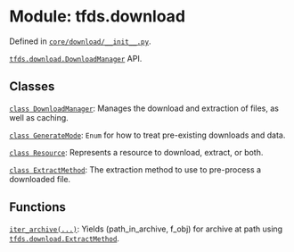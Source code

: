 <div itemscope itemtype="http://developers.google.com/ReferenceObject">
<meta itemprop="name" content="tfds.download" />
<meta itemprop="path" content="Stable" />
</div>

# Module: tfds.download



Defined in [`core/download/__init__.py`](https://github.com/tensorflow/datasets/tree/master/tensorflow_datasets/core/download/__init__.py).

<a href="../tfds/download/DownloadManager.md"><code>tfds.download.DownloadManager</code></a> API.

## Classes

[`class DownloadManager`](../tfds/download/DownloadManager.md): Manages the download and extraction of files, as well as caching.

[`class GenerateMode`](../tfds/download/GenerateMode.md): `Enum` for how to treat pre-existing downloads and data.

[`class Resource`](../tfds/download/Resource.md): Represents a resource to download, extract, or both.

[`class ExtractMethod`](../tfds/download/ExtractMethod.md): The extraction method to use to pre-process a downloaded file.

## Functions

[`iter_archive(...)`](../tfds/download/iter_archive.md): Yields (path_in_archive, f_obj) for archive at path using <a href="../tfds/download/ExtractMethod.md"><code>tfds.download.ExtractMethod</code></a>.


